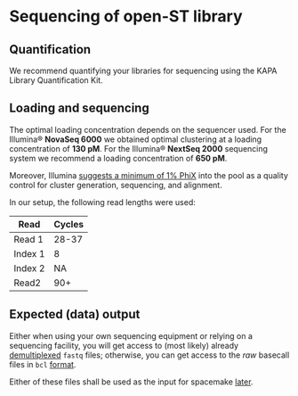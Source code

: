 # Sequencing of open-ST library

## Quantification
We recommend quantifying your libraries for sequencing using the KAPA Library Quantification Kit.

## Loading and sequencing
The optimal loading concentration depends on the sequencer used. For the Illumina® **NovaSeq 6000** we obtained optimal clustering at a loading concentration of **130 pM**. For the Illumina® **NextSeq 2000** sequencing system we recommend a loading concentration of **650 pM**.   

Moreover, Illumina [suggests a minimum of 1% PhiX](https://support.illumina.com/content/dam/illumina-support/documents/documentation/system_documentation/novaseq/novaseq-6000-denature-dilute-libraries-guide-1000000106351-03.pdf) into the pool as a quality control for cluster generation, sequencing, and alignment. 

In our setup, the following read lengths were used:

|Read|Cycles|
|----|----|
|Read 1|28-37|
|Index 1|8|
|Index 2|NA|
|Read2|90+|

## Expected (data) output
Either when using your own sequencing equipment or relying on a sequencing facility, you will get access
to (most likely) already [demultiplexed](https://knowledge.illumina.com/software/general/software-general-troubleshooting-list/000005982)
`fastq` files; otherwise, you can get access to the *raw* basecall files in `bcl` [format](https://support.illumina.com/content/dam/illumina-support/help/Illumina_DRAGEN_Bio_IT_Platform_v3_7_1000000141465/Content/SW/Informatics/Dragen/ToolsiBCL_fDG.htm).

Either of these files shall be used as the input for spacemake [later](../computational/preprocessing_sequencing.md#processing-of-the-open-st-library).